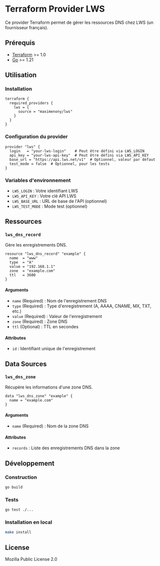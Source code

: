 # Terraform Provider LWS

Ce provider Terraform permet de gérer les ressources DNS chez LWS (un fournisseur français).

## Prérequis

- [Terraform](https://www.terraform.io/downloads.html) >= 1.0
- [Go](https://golang.org/doc/install) >= 1.21

## Utilisation

### Installation

```hcl
terraform {
  required_providers {
    lws = {
      source = "maximenony/lws"
    }
  }
}
```

### Configuration du provider

```hcl
provider "lws" {
  login   = "your-lws-login"    # Peut être défini via LWS_LOGIN
  api_key = "your-lws-api-key"  # Peut être défini via LWS_API_KEY
  base_url = "https://api.lws.net/v1"  # Optionnel, valeur par défaut
  test_mode = false  # Optionnel, pour les tests
}
```

### Variables d'environnement

- `LWS_LOGIN` : Votre identifiant LWS
- `LWS_API_KEY` : Votre clé API LWS
- `LWS_BASE_URL` : URL de base de l'API (optionnel)
- `LWS_TEST_MODE` : Mode test (optionnel)

## Ressources

### `lws_dns_record`

Gère les enregistrements DNS.

```hcl
resource "lws_dns_record" "example" {
  name  = "www"
  type  = "A"
  value = "192.168.1.1"
  zone  = "example.com"
  ttl   = 3600
}
```

#### Arguments

- `name` (Required) : Nom de l'enregistrement DNS
- `type` (Required) : Type d'enregistrement (A, AAAA, CNAME, MX, TXT, etc.)
- `value` (Required) : Valeur de l'enregistrement
- `zone` (Required) : Zone DNS
- `ttl` (Optional) : TTL en secondes

#### Attributes

- `id` : Identifiant unique de l'enregistrement

## Data Sources

### `lws_dns_zone`

Récupère les informations d'une zone DNS.

```hcl
data "lws_dns_zone" "example" {
  name = "example.com"
}
```

#### Arguments

- `name` (Required) : Nom de la zone DNS

#### Attributes

- `records` : Liste des enregistrements DNS dans la zone

## Développement

### Construction

```bash
go build
```

### Tests

```bash
go test ./...
```

### Installation en local

```bash
make install
```

## License

Mozilla Public License 2.0 